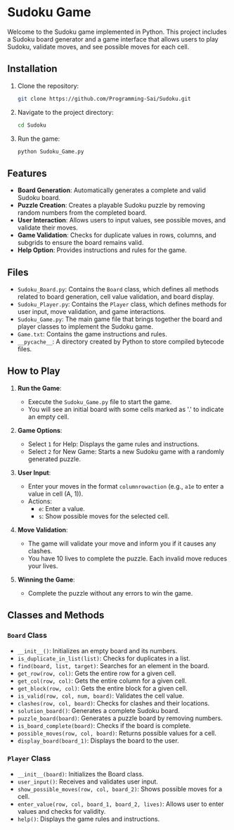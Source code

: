 
# Sudoku Game

Welcome to the Sudoku game implemented in Python. This project includes a Sudoku board generator and a game interface that allows users to play Sudoku, validate moves, and see possible moves for each cell.


## Installation

1. Clone the repository:
   ```sh
   git clone https://github.com/Programming-Sai/Sudoku.git
   ```
2. Navigate to the project directory:
   ```sh
   cd Sudoku
   ```
3. Run the game:
   ```sh
   python Sudoku_Game.py
   ```


## Features

- **Board Generation**: Automatically generates a complete and valid Sudoku board.
- **Puzzle Creation**: Creates a playable Sudoku puzzle by removing random numbers from the completed board.
- **User Interaction**: Allows users to input values, see possible moves, and validate their moves.
- **Game Validation**: Checks for duplicate values in rows, columns, and subgrids to ensure the board remains valid.
- **Help Option**: Provides instructions and rules for the game.

## Files

- `Sudoku_Board.py`: Contains the `Board` class, which defines all methods related to board generation, cell value validation, and board display.
- `Sudoku_Player.py`: Contains the `Player` class, which defines methods for user input, move validation, and game interactions.
- `Sudoku_Game.py`: The main game file that brings together the board and player classes to implement the Sudoku game.
- `Game.txt`: Contains the game instructions and rules.
- `__pycache__`: A directory created by Python to store compiled bytecode files.

## How to Play

1. **Run the Game**:
   - Execute the `Sudoku_Game.py` file to start the game.
   - You will see an initial board with some cells marked as '.' to indicate an empty cell.

2. **Game Options**:
   - Select `1` for Help: Displays the game rules and instructions.
   - Select `2` for New Game: Starts a new Sudoku game with a randomly generated puzzle.

3. **User Input**:
   - Enter your moves in the format `columnrowaction` (e.g., `a1e` to enter a value in cell (A, 1)).
   - Actions:
     - `e`: Enter a value.
     - `s`: Show possible moves for the selected cell.

4. **Move Validation**:
   - The game will validate your move and inform you if it causes any clashes.
   - You have 10 lives to complete the puzzle. Each invalid move reduces your lives.

5. **Winning the Game**:
   - Complete the puzzle without any errors to win the game.

## Classes and Methods

### `Board` Class

- `__init__()`: Initializes an empty board and its numbers.
- `is_duplicate_in_list(list)`: Checks for duplicates in a list.
- `find(board, list, target)`: Searches for an element in the board.
- `get_row(row, col)`: Gets the entire row for a given cell.
- `get_col(row, col)`: Gets the entire column for a given cell.
- `get_block(row, col)`: Gets the entire block for a given cell.
- `is_valid(row, col, num, board)`: Validates the cell value.
- `clashes(row, col, board)`: Checks for clashes and their locations.
- `solution_board()`: Generates a complete Sudoku board.
- `puzzle_board(board)`: Generates a puzzle board by removing numbers.
- `is_board_complete(board)`: Checks if the board is complete.
- `possible_moves(row, col, board)`: Returns possible values for a cell.
- `display_board(board_1)`: Displays the board to the user.

### `Player` Class

- `__init__(board)`: Initializes the Board class.
- `user_input()`: Receives and validates user input.
- `show_possible_moves(row, col, board_2)`: Shows possible moves for a cell.
- `enter_value(row, col, board_1, board_2, lives)`: Allows user to enter values and checks for validity.
- `help()`: Displays the game rules and instructions.
